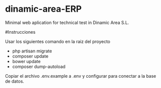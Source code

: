 # dinamic-area-ERP
Minimal web aplication for technical test in Dinamic Area S.L.

#Instrucciones

Usar los siguientes comando en la raiz del proyecto

* php artisan migrate
* composer update
* bower update
* composer dump-autoload

Copiar el archivo .env.example a .env y configurar para conectar a la base de datos.
